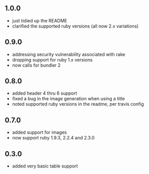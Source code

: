 1.0.0
-----

 - just tidied up the README
 - clarified the supported ruby versions (all now 2.x variations)

0.9.0
-----

 - addressing security vulnerability associated with rake
 - dropping support for ruby 1.x versions
 - now calls for bundler 2

0.8.0
-----
 - added header 4 thru 6 support
 - fixed a bug in the image generation when using a title
 - noted supported ruby versions in the readme, per travis config

0.7.0
-----
 - added support for images
 - now support ruby 1.9.3, 2.2.4 and 2.3.0

0.3.0
-----

 - added very basic table support
